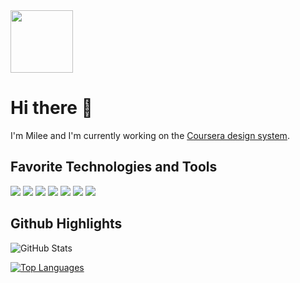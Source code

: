 <span background="white" padding="4px">
<img width="100px" src="https://milee-0421.s3-us-west-1.amazonaws.com/static/img/projects/icon-m.svg">
</span>

# Hi there :wave:
I'm Milee and I'm currently working on the [Coursera design system](https://coursera.org/).

## Favorite Technologies and Tools
![](https://img.shields.io/badge/Code-JavaScript-informational?style=flat&logo=JavaScript&logoColor=white&color=0F2976)
![](https://img.shields.io/badge/Code-Sass-informational?style=flat&logo=Sass&logoColor=white&color=0F2976)
![](https://img.shields.io/badge/Code-CSS-informational?style=flat&logo=CSS3&logoColor=white&color=0F2976)
![](https://img.shields.io/badge/Code-HTML-informational?style=flat&logo=HTML5&logoColor=white&color=0F2976)
![](https://img.shields.io/badge/Library-ReactJs-informational?style=flat&logo=React&logoColor=white&color=0D464B)
![](https://img.shields.io/badge/Editor-VSCode-informational?style=flat&logo=Visual-Studio-Code&logoColor=white&color=0D464B)
![](https://img.shields.io/badge/Design-Figma-informational?style=flat&logo=Figma&logoColor=white&color=0D464B)

## Github Highlights
![GitHub Stats](https://github-readme-stats.vercel.app/api?username=mileeme&hide=stars,prs)

[![Top Languages](https://github-readme-stats.vercel.app/api/top-langs/?username=mileeme&layout=compact)](https://github.com/mileeme/github-readme-stats)


